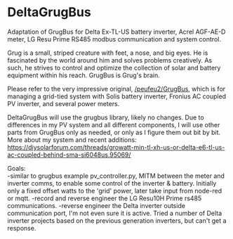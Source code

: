 # DeltaGrugBus
Adaptation of GrugBus for Delta Ex-TL-US battery inverter, Acrel AGF-AE-D meter, LG Resu Prime RS485 modbus communication and system control. 

Grug is a small, striped creature with feet, a nose, and big eyes. He is fascinated by the world around him and solves problems creatively. As such, he strives to control and optimize the collection of solar and battery equipment within his reach. GrugBus is Grug's brain.

Please refer to the very impressive original, [/peufeu2/GrugBus](https://github.com/peufeu2/GrugBus), which is for managing a grid-tied system with Solis battery inverter, Fronius AC coupled PV inverter, and several power meters. 

DeltaGrugBus will use the grugbus library, likely no changes. Due to differences in my PV system and all different components, I will use other parts from GrugBus only as needed, or only as I figure them out bit by bit. More about my system and recent additions: https://diysolarforum.com/threads/growatt-min-tl-xh-us-or-delta-e6-tl-us-ac-coupled-behind-sma-si6048us.95069/

Goals:  
    -similar to grugbus example pv_controller.py, MITM between the meter and inverter comms, to enable some control of the inverter & battery. Initially only a fixed offset watts to the 'grid' power, later take input from node-red or mqtt.
    -record and reverse engineer the LG Resu10H Prime rs485 communications.
    -reverse engineer the Delta inverter outside communication port, I'm not even sure it is active. Tried a number of Delta inverter projects based on the previous generation inverters, but can't get a response.

